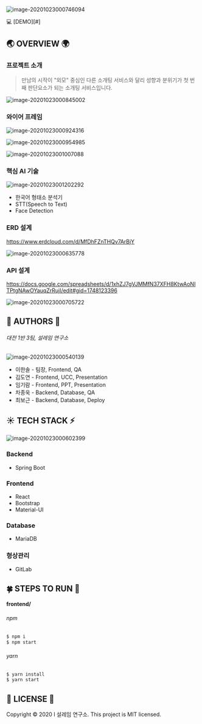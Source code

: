 ![image-20201023000746094](README.assets/image-20201023000746094.png)

:computer: [DEMO][#]



## :earth_asia: OVERVIEW :earth_africa:

### 프로젝트 소개

> 만남의 시작이 "외모" 중심인 다른 소개팅 서비스와 달리 성향과 분위기가 첫 번째 판단요소가 되는 소개팅 서비스입니다.

![image-20201023000845002](README.assets/image-20201023000845002.png)

### 와이어 프레임

![image-20201023000924316](README.assets/image-20201023000924316.png)

![image-20201023000954985](README.assets/image-20201023000954985.png)

![image-20201023001007088](README.assets/image-20201023001007088.png)

### 핵심 AI 기술

![image-20201023001202292](README.assets/image-20201023001202292.png)

- 한국어 형태소 분석기
- STT(Speech to Text)
- Face Detection



### ERD 설계

https://www.erdcloud.com/d/MfDhFZnTHQv7ArBjY

![image-20201023000635778](README.assets/image-20201023000635778.png)

### API 설계

https://docs.google.com/spreadsheets/d/1xhZJ7gVJMMfN37XFH8KtwAoNITPtgNAwOYauqZrRujI/edit#gid=1748123396

![image-20201023000705722](README.assets/image-20201023000705722.png)



## :boy: AUTHORS :woman:

###### 대전 1반 3팀, 설레임 연구소

![image-20201023000540139](README.assets/image-20201023000540139.png)

- 이한솔 - 팀장, Frontend, QA
- 김도연 - Frontend, UCC, Presentation
- 임기람 - Frontend, PPT, Presentation
- 차종욱 - Backend, Database, QA
- 최보근 - Backend, Database, Deploy



## :sunny: TECH STACK :zap:

![image-20201023000602399](README.assets/image-20201023000602399.png)

### Backend

- Spring Boot

### Frontend

- React
- Bootstrap
- Material-UI

### Database

- MariaDB

### 형상관리

- GitLab



## :four_leaf_clover: STEPS TO RUN :hibiscus: 

#### frontend/

###### npm

```bash
$ npm i
$ npm start
```

###### yarn

```bash
$ yarn install
$ yarn start
```



## :page_facing_up: LICENSE :memo:

Copyright © 2020 I 설레임 연구소.
This project is MIT licensed.